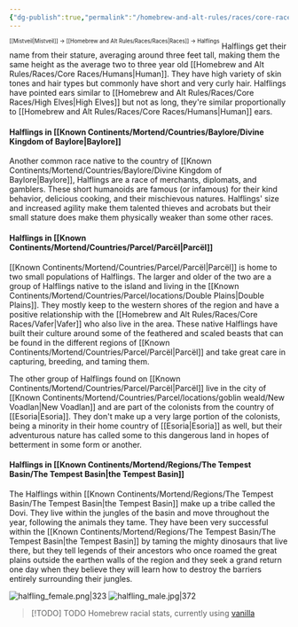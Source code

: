 ```yaml
---
{"dg-publish":true,"permalink":"/homebrew-and-alt-rules/races/core-races/halflings/"}
---
```


<sup><sup>[[Mistveil\|Mistveil]] → [[Homebrew and Alt Rules/Races/Races\|Races]] → Halflings</sup></sup>
Halflings get their name from their stature, averaging around three feet tall, making them the same height as the average two to three year old [[Homebrew and Alt Rules/Races/Core Races/Humans\|Human]]. They have high variety of skin tones and hair types but commonly have short and very curly hair. Halflings have pointed ears similar to [[Homebrew and Alt Rules/Races/Core Races/High Elves\|High Elves]] but not as long, they're similar proportionally to [[Homebrew and Alt Rules/Races/Core Races/Humans\|Human]] ears.
#### Halflings in [[Known Continents/Mortend/Countries/Baylore/Divine Kingdom of Baylore\|Baylore]]
Another common race native to the country of [[Known Continents/Mortend/Countries/Baylore/Divine Kingdom of Baylore\|Baylore]], Halflings are a race of merchants, diplomats, and gamblers. These short humanoids are famous (or infamous) for their kind behavior, delicious cooking, and their mischievous natures. Halflings' size and increased agility make them talented thieves and acrobats but their small stature does make them physically weaker than some other races. 
#### Halflings in [[Known Continents/Mortend/Countries/Parcel/Parcël\|Parcël]]
[[Known Continents/Mortend/Countries/Parcel/Parcël\|Parcël]] is home to two small populations of Halflings. The larger and older of the two are a group of Halflings native to the island and living in the [[Known Continents/Mortend/Countries/Parcel/locations/Double Plains\|Double Plains]]. They mostly keep to the western shores of the region and have a positive relationship with the [[Homebrew and Alt Rules/Races/Core Races/Vafer\|Vafer]] who also live in the area. These native Halflings have built their culture around some of the feathered and scaled beasts that can be found in the different regions of [[Known Continents/Mortend/Countries/Parcel/Parcël\|Parcël]] and take great care in capturing, breeding, and taming them. 

The other group of Halflings found on [[Known Continents/Mortend/Countries/Parcel/Parcël\|Parcël]] live in the city of [[Known Continents/Mortend/Countries/Parcel/locations/goblin weald/New Voadlan\|New Voadlan]] and are part of the colonists from the country of [[Esoria\|Esoria]]. They don't make up a very large portion of the colonists, being a minority in their home country of [[Esoria\|Esoria]] as well, but their adventurous nature has called some to this dangerous land in hopes of betterment in some form or another. 
#### Halflings in [[Known Continents/Mortend/Regions/The Tempest Basin/The Tempest Basin\|the Tempest Basin]]
The Halflings within [[Known Continents/Mortend/Regions/The Tempest Basin/The Tempest Basin\|the Tempest Basin]] make up a tribe called the Dovi. They live within the jungles of the basin and move throughout the year, following the animals they tame. They have been very successful within the [[Known Continents/Mortend/Regions/The Tempest Basin/The Tempest Basin\|the Tempest Basin]] by taming the mighty dinosaurs that live there, but they tell legends of their ancestors who once roamed the great plains outside the earthen walls of the region and they seek a grand return one day when they believe they will learn how to destroy the barriers entirely surrounding their jungles.

![halfling_female.png|323](/img/user/Attachments/halfling_female.png) ![halfling_male.jpg|372](/img/user/Attachments/halfling_male.jpg)

> [!TODO] TODO
> Homebrew racial stats, currently using [vanilla](https://www.d20pfsrd.com/races/core-races/halfling)